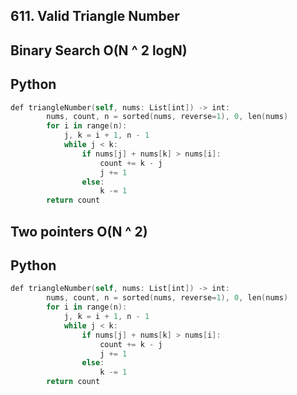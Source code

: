 ## 611. Valid Triangle Number
## Binary Search O(N ^ 2 logN)
## Python 
```swift
def triangleNumber(self, nums: List[int]) -> int:
        nums, count, n = sorted(nums, reverse=1), 0, len(nums)
        for i in range(n):
            j, k = i + 1, n - 1
            while j < k:
                if nums[j] + nums[k] > nums[i]:
                    count += k - j
                    j += 1
                else:
                    k -= 1
        return count
```

## Two pointers O(N ^ 2)
## Python
```swift
def triangleNumber(self, nums: List[int]) -> int:
        nums, count, n = sorted(nums, reverse=1), 0, len(nums)
        for i in range(n):
            j, k = i + 1, n - 1
            while j < k:
                if nums[j] + nums[k] > nums[i]:
                    count += k - j
                    j += 1
                else:
                    k -= 1
        return count
```
